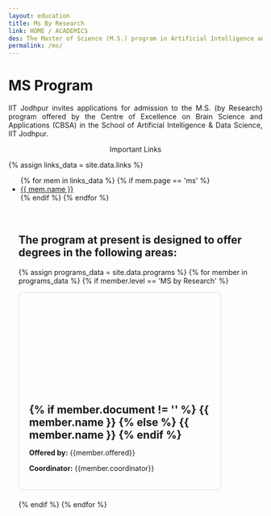 ```yaml
---
layout: education
title: Ms By Research
link: HOME / ACADEMICS
des: The Master of Science (M.S.) program in Artificial Intelligence and Data Science at the School of Artificial Intelligence and Data Science (AIDE) offers a comprehensive curriculum designed to equip students with the knowledge, skills, and practical experience needed to excel in the rapidly evolving fields of artificial intelligence (AI) and data science (DS).
permalink: /ms/
---
```


<style>
.background-about{
background-image: url("{{ site.baseurl }}/images/MSR.png");
}
</style>

<div id="parent-box">
<div class="general-section">
<h1>MS Program</h1>
<div class="row">
<div class="col-md-8">
<p style="text-align: justify;">IIT Jodhpur invites applications for admission to the M.S. (by Research) program offered by the Centre of Excellence on Brain Science and Applications (CBSA) in the School of Artificial Intelligence & Data Science, IIT Jodhpur.</p>
</div>
<div class="col-md-4">
<div class="side-content">
<div class="share">
<p class="sign-up" style="text-align: center;"><i class="fa-regular fa-hand-point-right"></i> Important Links</p>
{% assign links_data = site.data.links %}
<ul class="side-news">
  {% for mem in links_data %}
    {% if mem.page == 'ms' %}
      <li><a href="{{ mem.url }}" target="_blank" id="links">{{ mem.name }}</a></li>
    {% endif %}
  {% endfor %}
</ul>
</div>
</div>
</div>
</div>
</div>
<div style="padding: 20px;">
<h2 id="subheading">The program at present is designed to offer degrees in the following areas:</h2>
<div class="msgrid-container">

{% assign programs_data = site.data.programs  %}
{% for member in programs_data %}
{% if member.level == 'MS by Research' %}
<div class="ms-card ms-grid" style="border: 1px solid #ddd; border-radius: 8px; overflow: hidden; max-width: 400px; margin-bottom: 20px;">
<div class="ms-card-image" style="background-image: url('{{member.background}}'); background-size: cover; background-position: center; height: 200px;"></div>
<div class="ms-card-content" style="padding: 20px;">
<h2 id="subheading" style="margin: 0;">
{% if member.document != '' %}
<a href="{{ member.document }}" target="_blank" style="border: 0; text-decoration: none;">{{ member.name }}
</a>
{% else %}
<a href="{{ member.url }}" target="_blank" style="border: 0; text-decoration: none;">{{ member.name }}
</a>
{% endif %}
</h2>
<p><strong>Offered by:</strong> {{member.offered}}</p>
<p><strong>Coordinator:</strong> {{member.coordinator}}</p>
</div>
</div>
{% endif %}
{% endfor %}
</div>
</div>
</div>

